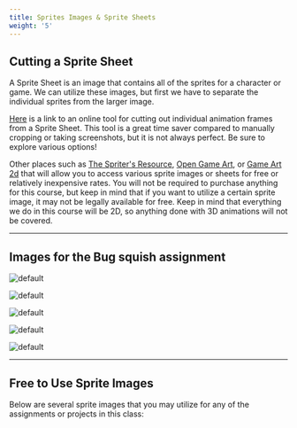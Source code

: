 ```yaml
---
title: Sprites Images & Sprite Sheets
weight: '5'
---
```

## Cutting a Sprite Sheet

A Sprite Sheet is an image that contains all of the sprites for a character or game. We can utilize these images, but first we have to separate the individual sprites from the larger image.

[Here](https://ezgif.com/sprite-cutter) is a link to an online tool for cutting out individual animation frames from a Sprite Sheet. This tool is a great time saver compared to manually cropping or taking screenshots, but it is not always perfect. Be sure to explore various options!

Other places such as [The Spriter's Resource](https://www.spriters-resource.com/), [Open Game Art](https://opengameart.org/), or [Game Art 2d](https://www.gameart2d.com/freebies.html) that will allow you to access various sprite images or sheets for free or relatively inexpensive rates. You will not be required to purchase anything for this course, but keep in mind that if you want to utilize a certain sprite image, it may not be legally available for free. Keep in mind that everything we do in this course will be 2D, so anything done with 3D animations will not be covered.

---

## Images for the Bug squish assignment

![default](/images/graphics/background.jpg)

![default](/images/graphics/BugSprite_1.png)

![default](/images/graphics/BugSprite_2.png)

![default](/images/graphics/BugSprite_3.png)

![default](/images/graphics/BugSprite_4.png)

---

## Free to Use Sprite Images

Below are several sprite images that you may utilize for any of the assignments or projects in this class: